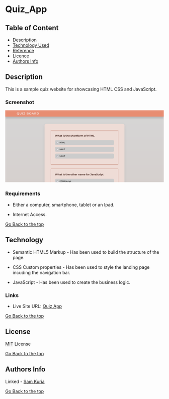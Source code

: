 # Quiz_App

## Table of Content

- [Description](#description)
- [Technology Used](#technology-used)
- [Reference](#reference)
- [Licence](#licence)
- [Authors Info](#author-Info)

## Description

This is a sample quiz website for showcasing HTML CSS and JavaScript.

### Screenshot

![Website screenshot](./assets/quizBoard.png)

### Requirements

- Either a computer, smartphone, tablet or an Ipad.

- Internet Access.

[Go Back to the top](#Quiz_App)

## Technology

- Semantic HTML5 Markup - Has been used to build the structure of the page.

- CSS Custom properties - Has been used to style the landing page incuding the navigation bar.

- JavaScript - Has been used to create the business logic.

### Links

- Live Site URL: [Quiz App](https://90150n.github.io/insuarance-website/)

[Go Back to the top](#Quiz_App)

## License

[MIT](./LICENSE) License

[Go Back to the top](#Quiz_App)

## Authors Info

Linked - [Sam Kuria](https://www.linkedin.com/in/sam-kuria-0904b01a1)

[Go Back to the top](#Quiz_App)
